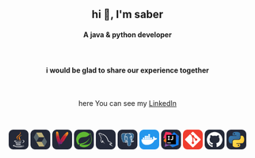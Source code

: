 <h2 title="saber" align="center"> hi 👋, I'm saber</h2>

<h4 align="center"> A <b >java & python developer</b> </h4>
<br>

<h4 align="center"> i would be glad to share our experience together </h4>
<br>

<p align="center">
here You can see my <a href="https://www.linkedin.com/in/saber-mortezavi-2a7968258/">LinkedIn</a> <br>
</p>
<br>

<p align="center">
<code><img height="40" src="https://github.com/tandpfun/skill-icons/blob/main/icons/Java-Dark.svg?raw=true"></code>
<code><img height="40" src="https://github.com/tandpfun/skill-icons/blob/main/icons/Hibernate-Dark.svg?raw=true"></code>
<code><img height="40" src="https://github.com/tandpfun/skill-icons/blob/main/icons/Maven-Dark.svg?raw=true"></code>
<code><img height="40" src="https://github.com/tandpfun/skill-icons/blob/main/icons/Spring-Dark.svg?raw=true"></code>
<code><img height="40" src="https://github.com/tandpfun/skill-icons/blob/main/icons/MySQL-Dark.svg?raw=true"></code>
<code><img height="40" src="https://github.com/tandpfun/skill-icons/blob/main/icons/PostgreSQL-Dark.svg?raw=true"></code>
<code><img height="40" src="https://github.com/tandpfun/skill-icons/blob/main/icons/Docker.svg?raw=true"></code>
<code><img height="40" src="https://github.com/tandpfun/skill-icons/blob/main/icons/Idea-Dark.svg?raw=true"></code>
<code><img height="40" src="https://github.com/tandpfun/skill-icons/blob/main/icons/Git.svg?raw=true"></code>
<code><img height="40" src="https://github.com/tandpfun/skill-icons/blob/main/icons/Github-Dark.svg?raw=true"></code>
  <code><img height="40" src="https://github.com/tandpfun/skill-icons/blob/main/icons/Python-Dark.svg?raw=true"></code>
</p>
<p align="center">
<br>
<br>

  

<!--<img align="right" width="410" src="https://github-readme-stats.vercel.app/api?username=saberamm&show_icons=true&theme=transparent" alt="saberamm GitHub Stats">
<img width="410" src="https://github-readme-streak-stats.herokuapp.com/?user=saberamm&count_private=true&theme=radical" alt="saberamm" />-->
  
  
